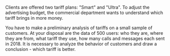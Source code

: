 Clients are offered two tariff plans: "Smart" and "Ultra". To adjust the advertising budget, the commercial department wants to understand which tariff brings in more money.

You have to make a preliminary analysis of tariffs on a small sample of customers. At your disposal are the data of 500 users: who they are, where they are from, what tariff they use, how many calls and messages each sent in 2018. It is necessary to analyze the behavior of customers and draw a conclusion - which tariff is better.